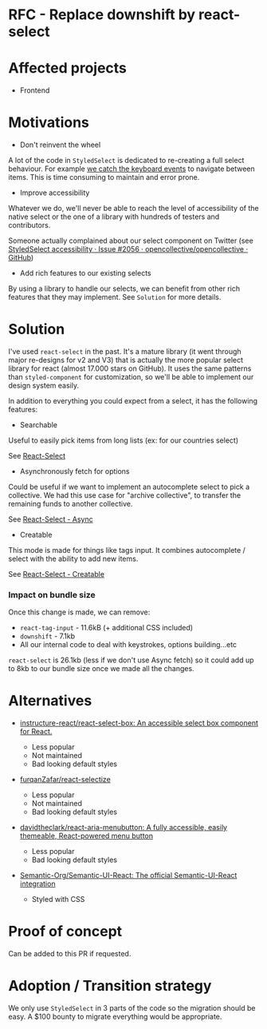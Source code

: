 # RFC - Replace downshift by react-select

# Affected projects

- Frontend

# Motivations

- Don't reinvent the wheel

A lot of the code in `StyledSelect` is dedicated to re-creating a full select behaviour. For example [we catch the keyboard events](https://github.com/opencollective/opencollective-frontend/blob/aacbf4f36efe8d6ff71308252dcdcf8b9565a5a7/src/components/StyledSelect.js#L252) to navigate between items. This is time consuming to maintain and error prone.

- Improve accessibility

Whatever we do, we'll never be able to reach the level of accessibility of the native select or the one of a library with hundreds of testers and contributors.

Someone actually complained about our select component on Twitter (see [StyledSelect accessibility · Issue #2056 · opencollective/opencollective · GitHub](https://github.com/opencollective/opencollective/issues/2056))

- Add rich features to our existing selects

By using a library to handle our selects, we can benefit from other rich features that they may implement. See `Solution` for more details.

# Solution

I've used `react-select` in the past. It's a mature library (it went through major re-designs for v2 and V3) that is actually the more popular select library for react (almost 17.000 stars on GitHub). It uses the same patterns than `styled-component` for customization, so we'll be able to implement our design system easily.

In addition to everything you could expect from a select, it has the following features:

- Searchable

Useful to easily pick items from long lists (ex: for our countries select)

See [React-Select](https://react-select.com/home#fixed-options)

- Asynchronously fetch for options

Could be useful if we want to implement an autocomplete select to pick a collective. We had this use case for "archive collective", to transfer the remaining funds to another collective.

See [React-Select - Async](https://react-select.com/async)

- Creatable

This mode is made for things like tags input. It combines autocomplete / select with the ability to add new items.

See [React-Select - Creatable](https://react-select.com/creatable)

### Impact on bundle size

Once this change is made, we can remove:

- `react-tag-input` - 11.6kB (+ additional CSS included)
- `downshift` - 7.1kb
- All our internal code to deal with keystrokes, options building...etc

`react-select` is 26.1kb (less if we don't use Async fetch) so it could add up to 8kb to our bundle size once we made all the changes.

# Alternatives

- [instructure-react/react-select-box: An accessible select box component for React.](https://github.com/instructure-react/react-select-box)

  - Less popular
  - Not maintained
  - Bad looking default styles

- [furqanZafar/react-selectize](https://github.com/furqanZafar/react-selectize)

  - Less popular
  - Not maintained
  - Bad looking default styles

- [davidtheclark/react-aria-menubutton: A fully accessible, easily themeable, React-powered menu button](https://github.com/davidtheclark/react-aria-menubutton)

  - Less popular
  - Bad looking default styles

- [Semantic-Org/Semantic-UI-React: The official Semantic-UI-React integration](https://github.com/Semantic-Org/Semantic-UI-React)
  - Styled with CSS

# Proof of concept

Can be added to this PR if requested.

# Adoption / Transition strategy

We only use `StyledSelect` in 3 parts of the code so the migration should be easy.
A \$100 bounty to migrate everything would be appropriate.

